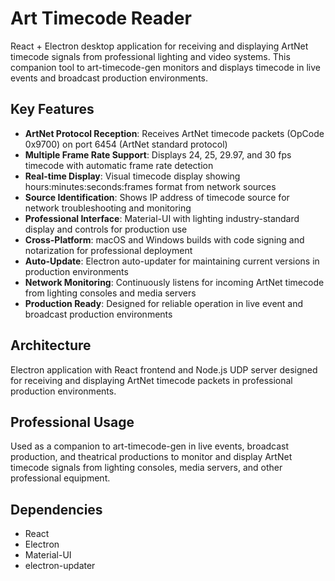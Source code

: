 # Art Timecode Reader

React + Electron desktop application for receiving and displaying ArtNet timecode signals from professional lighting and video systems. This companion tool to art-timecode-gen monitors and displays timecode in live events and broadcast production environments.

## Key Features

- **ArtNet Protocol Reception**: Receives ArtNet timecode packets (OpCode 0x9700) on port 6454 (ArtNet standard protocol)
- **Multiple Frame Rate Support**: Displays 24, 25, 29.97, and 30 fps timecode with automatic frame rate detection
- **Real-time Display**: Visual timecode display showing hours:minutes:seconds:frames format from network sources
- **Source Identification**: Shows IP address of timecode source for network troubleshooting and monitoring
- **Professional Interface**: Material-UI with lighting industry-standard display and controls for production use
- **Cross-Platform**: macOS and Windows builds with code signing and notarization for professional deployment
- **Auto-Update**: Electron auto-updater for maintaining current versions in production environments
- **Network Monitoring**: Continuously listens for incoming ArtNet timecode from lighting consoles and media servers
- **Production Ready**: Designed for reliable operation in live event and broadcast production environments

## Architecture

Electron application with React frontend and Node.js UDP server designed for receiving and displaying ArtNet timecode packets in professional production environments.

## Professional Usage

Used as a companion to art-timecode-gen in live events, broadcast production, and theatrical productions to monitor and display ArtNet timecode signals from lighting consoles, media servers, and other professional equipment.

## Dependencies

- React
- Electron
- Material-UI
- electron-updater
